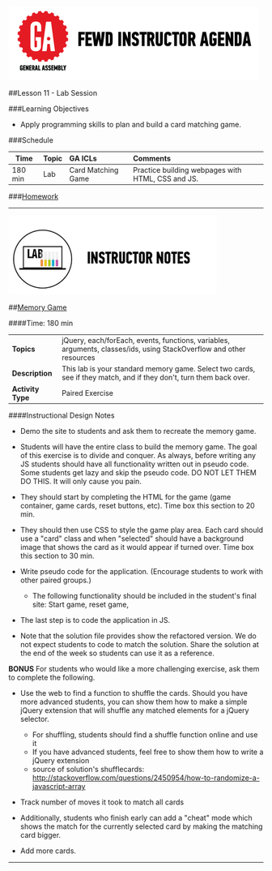 ![GeneralAssemb.ly](../../img/icons/instr_agenda.png)


##Lesson 11 - Lab Session 


###Learning Objectives


*	Apply programming skills to plan and build a card matching game.


###Schedule

| Time        | Topic| GA ICLs| Comments |
| ------------- |:-------------|:-------------------|:----------------|
| 180 min | Lab| Card Matching Game | Practice building webpages with HTML, CSS and JS.|



###[Homework](../Homework/)



---

![Exercise - Instructor](../../img/icons/instr_lab.png)



##[Memory Game](starter_code/matching)

####Time: 180 min

| | |
| ------------- |:-------------|
| __Topics__ |  jQuery, each/forEach, events, functions, variables, arguments, classes/ids, using StackOverflow and other resources | 
| __Description__| This lab is your standard memory game. Select two cards, see if they match, and if they don't, turn them back over. |    
| __Activity Type__| Paired Exercise | 


####Instructional Design Notes 

*	Demo the site to students and ask them to recreate the memory game.

*	Students will have the entire class to build the memory game. The goal of this exercise is to divide and conquer. As always, before writing any JS students should have all functionality written out in pseudo code. Some students get lazy and skip the pseudo code. DO NOT LET THEM DO THIS. It will only cause you pain. 

*	They should start by completing the HTML for the game (game container, game cards, reset buttons, etc). Time box this section to 20 min.

*	They should then use CSS to style the game play area. Each card should use a "card" class and when "selected" should have a background image that shows the card as it would appear if turned over. Time box this section to 30 min.

*	Write pseudo code for the application. (Encourage students to work with other paired groups.)
	*	The following functionality should be included in the student's final site: Start game, reset game, 

*	The last step is to code the application in JS.

*	Note that the solution file provides show the refactored version. We do not expect students to code to match the solution. Share the solution at the end of the week so students can use it as a reference.

__BONUS__ For students who would like a more challenging exercise, ask them to complete the following.

*	Use the web to find a function to shuffle the cards. Should you have more advanced students, you can show them how to make a simple jQuery extension that will shuffle any matched elements for a jQuery selector.
	*	For shuffling, students should find a shuffle function online and use it
	*	If you have advanced students, feel free to show them how to write a jQuery extension
	*	source of solution's shufflecards: http://stackoverflow.com/questions/2450954/how-to-randomize-a-javascript-array

*	Track number of moves it took to match all cards

*	Additionally, students who finish early can add a "cheat" mode which shows the match for the currently selected card by making the matching card bigger.

*	Add more cards.



---



